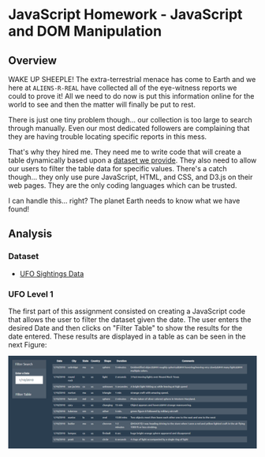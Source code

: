# JavaScript Homework - JavaScript and DOM Manipulation

## Overview

WAKE UP SHEEPLE! The extra-terrestrial menace has come to Earth and we here at `ALIENS-R-REAL` have collected all of the eye-witness reports we could to prove it! All we need to do now is put this information online for the world to see and then the matter will finally be put to rest.

There is just one tiny problem though... our collection is too large to search through manually. Even our most dedicated followers are complaining that they are having trouble locating specific reports in this mess.

That's why they hired me. They need me to write code that will create a table dynamically based upon a [dataset we provide](StarterCode/static/js/data.js). They also need to allow our users to filter the table data for specific values. There's a catch though... they only use pure JavaScript, HTML, and CSS, and D3.js on their web pages. They are the only coding languages which can be trusted.

I can handle this... right? The planet Earth needs to know what we have found!

## Analysis


### Dataset

* [UFO Sightings Data](StarterCode/static/js/data.js)

### UFO Level 1
The first part of this assignment consisted on creating a JavaScript code that allows the user to filter the dataset given the date. The user enters the desired Date and then clicks on "Filter Table" to show the results for the date entered. These results are displayed in a table as can be seen in the next Figure:

![Screenshot](/Screenshots/part1.png)

